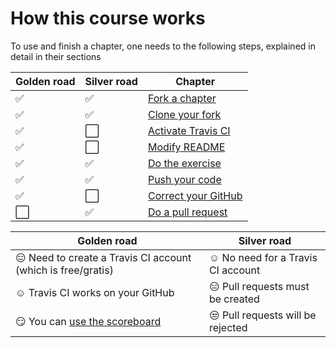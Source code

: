 # How this course works

To use and finish a chapter, one needs to the following steps,
explained in detail in their sections

Golden road|Silver road|Chapter
---|---|---
:white_check_mark:|:white_check_mark:|[Fork a chapter](fork_a_chapter.md)
:white_check_mark:|:white_check_mark:|[Clone your fork](clone_your_fork.md)
:white_check_mark:|:white_large_square:|[Activate Travis CI](activate_travis.md)
:white_check_mark:|:white_large_square:|[Modify README](modify_readme.md)
:white_check_mark:|:white_check_mark:|[Do the exercise](do_the_exercise.md)
:white_check_mark:|:white_check_mark:|[Push your code](push_your_code.md)
:white_check_mark:|:white_large_square:|[Correct your GitHub](correct_your_github.md)
:white_large_square:|:white_check_mark:|[Do a pull request](do_a_pull_request.md)

Golden road|Silver road
---|---
:expressionless: Need to create a Travis CI account (which is free/gratis)|:relaxed: No need for a Travis CI account
:relaxed: Travis CI works on your GitHub|:expressionless: Pull requests must be created
:smirk: You can [use the scoreboard](use_the_scoreboard.md)|:unamused: Pull requests will be rejected
